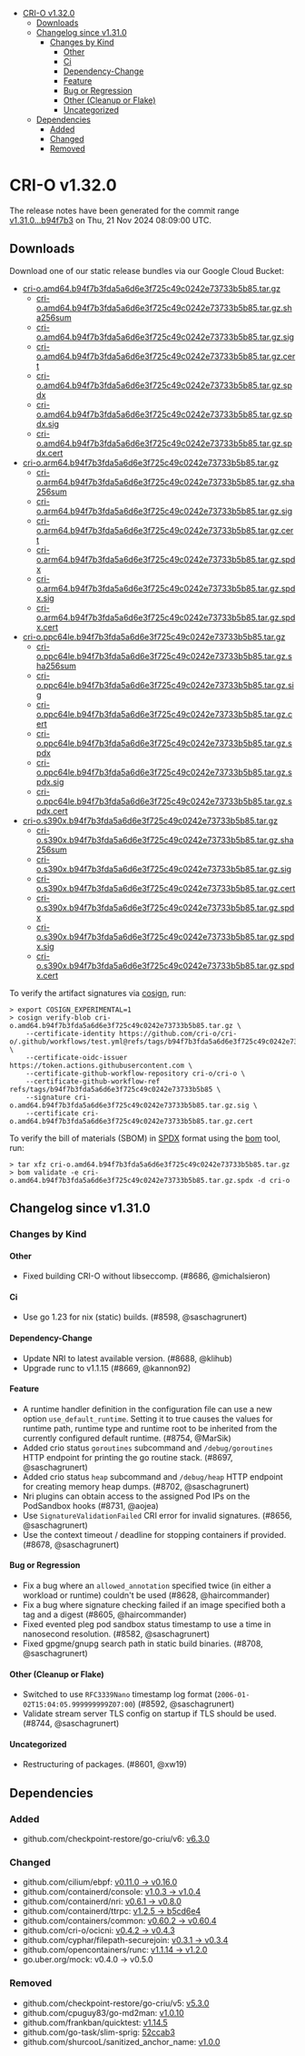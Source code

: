 - [CRI-O v1.32.0](#cri-o-v1320)
  - [Downloads](#downloads)
  - [Changelog since v1.31.0](#changelog-since-v1310)
    - [Changes by Kind](#changes-by-kind)
      - [Other](#other)
      - [Ci](#ci)
      - [Dependency-Change](#dependency-change)
      - [Feature](#feature)
      - [Bug or Regression](#bug-or-regression)
      - [Other (Cleanup or Flake)](#other-cleanup-or-flake)
      - [Uncategorized](#uncategorized)
  - [Dependencies](#dependencies)
    - [Added](#added)
    - [Changed](#changed)
    - [Removed](#removed)

# CRI-O v1.32.0

The release notes have been generated for the commit range
[v1.31.0...b94f7b3](https://github.com/cri-o/cri-o/compare/v1.31.0...v1.32.0) on Thu, 21 Nov 2024 08:09:00 UTC.

## Downloads

Download one of our static release bundles via our Google Cloud Bucket:

- [cri-o.amd64.b94f7b3fda5a6d6e3f725c49c0242e73733b5b85.tar.gz](https://storage.googleapis.com/cri-o/artifacts/cri-o.amd64.b94f7b3fda5a6d6e3f725c49c0242e73733b5b85.tar.gz)
  - [cri-o.amd64.b94f7b3fda5a6d6e3f725c49c0242e73733b5b85.tar.gz.sha256sum](https://storage.googleapis.com/cri-o/artifacts/cri-o.amd64.b94f7b3fda5a6d6e3f725c49c0242e73733b5b85.tar.gz.sha256sum)
  - [cri-o.amd64.b94f7b3fda5a6d6e3f725c49c0242e73733b5b85.tar.gz.sig](https://storage.googleapis.com/cri-o/artifacts/cri-o.amd64.b94f7b3fda5a6d6e3f725c49c0242e73733b5b85.tar.gz.sig)
  - [cri-o.amd64.b94f7b3fda5a6d6e3f725c49c0242e73733b5b85.tar.gz.cert](https://storage.googleapis.com/cri-o/artifacts/cri-o.amd64.b94f7b3fda5a6d6e3f725c49c0242e73733b5b85.tar.gz.cert)
  - [cri-o.amd64.b94f7b3fda5a6d6e3f725c49c0242e73733b5b85.tar.gz.spdx](https://storage.googleapis.com/cri-o/artifacts/cri-o.amd64.b94f7b3fda5a6d6e3f725c49c0242e73733b5b85.tar.gz.spdx)
  - [cri-o.amd64.b94f7b3fda5a6d6e3f725c49c0242e73733b5b85.tar.gz.spdx.sig](https://storage.googleapis.com/cri-o/artifacts/cri-o.amd64.b94f7b3fda5a6d6e3f725c49c0242e73733b5b85.tar.gz.spdx.sig)
  - [cri-o.amd64.b94f7b3fda5a6d6e3f725c49c0242e73733b5b85.tar.gz.spdx.cert](https://storage.googleapis.com/cri-o/artifacts/cri-o.amd64.b94f7b3fda5a6d6e3f725c49c0242e73733b5b85.tar.gz.spdx.cert)
- [cri-o.arm64.b94f7b3fda5a6d6e3f725c49c0242e73733b5b85.tar.gz](https://storage.googleapis.com/cri-o/artifacts/cri-o.arm64.b94f7b3fda5a6d6e3f725c49c0242e73733b5b85.tar.gz)
  - [cri-o.arm64.b94f7b3fda5a6d6e3f725c49c0242e73733b5b85.tar.gz.sha256sum](https://storage.googleapis.com/cri-o/artifacts/cri-o.arm64.b94f7b3fda5a6d6e3f725c49c0242e73733b5b85.tar.gz.sha256sum)
  - [cri-o.arm64.b94f7b3fda5a6d6e3f725c49c0242e73733b5b85.tar.gz.sig](https://storage.googleapis.com/cri-o/artifacts/cri-o.arm64.b94f7b3fda5a6d6e3f725c49c0242e73733b5b85.tar.gz.sig)
  - [cri-o.arm64.b94f7b3fda5a6d6e3f725c49c0242e73733b5b85.tar.gz.cert](https://storage.googleapis.com/cri-o/artifacts/cri-o.arm64.b94f7b3fda5a6d6e3f725c49c0242e73733b5b85.tar.gz.cert)
  - [cri-o.arm64.b94f7b3fda5a6d6e3f725c49c0242e73733b5b85.tar.gz.spdx](https://storage.googleapis.com/cri-o/artifacts/cri-o.arm64.b94f7b3fda5a6d6e3f725c49c0242e73733b5b85.tar.gz.spdx)
  - [cri-o.arm64.b94f7b3fda5a6d6e3f725c49c0242e73733b5b85.tar.gz.spdx.sig](https://storage.googleapis.com/cri-o/artifacts/cri-o.arm64.b94f7b3fda5a6d6e3f725c49c0242e73733b5b85.tar.gz.spdx.sig)
  - [cri-o.arm64.b94f7b3fda5a6d6e3f725c49c0242e73733b5b85.tar.gz.spdx.cert](https://storage.googleapis.com/cri-o/artifacts/cri-o.arm64.b94f7b3fda5a6d6e3f725c49c0242e73733b5b85.tar.gz.spdx.cert)
- [cri-o.ppc64le.b94f7b3fda5a6d6e3f725c49c0242e73733b5b85.tar.gz](https://storage.googleapis.com/cri-o/artifacts/cri-o.ppc64le.b94f7b3fda5a6d6e3f725c49c0242e73733b5b85.tar.gz)
  - [cri-o.ppc64le.b94f7b3fda5a6d6e3f725c49c0242e73733b5b85.tar.gz.sha256sum](https://storage.googleapis.com/cri-o/artifacts/cri-o.ppc64le.b94f7b3fda5a6d6e3f725c49c0242e73733b5b85.tar.gz.sha256sum)
  - [cri-o.ppc64le.b94f7b3fda5a6d6e3f725c49c0242e73733b5b85.tar.gz.sig](https://storage.googleapis.com/cri-o/artifacts/cri-o.ppc64le.b94f7b3fda5a6d6e3f725c49c0242e73733b5b85.tar.gz.sig)
  - [cri-o.ppc64le.b94f7b3fda5a6d6e3f725c49c0242e73733b5b85.tar.gz.cert](https://storage.googleapis.com/cri-o/artifacts/cri-o.ppc64le.b94f7b3fda5a6d6e3f725c49c0242e73733b5b85.tar.gz.cert)
  - [cri-o.ppc64le.b94f7b3fda5a6d6e3f725c49c0242e73733b5b85.tar.gz.spdx](https://storage.googleapis.com/cri-o/artifacts/cri-o.ppc64le.b94f7b3fda5a6d6e3f725c49c0242e73733b5b85.tar.gz.spdx)
  - [cri-o.ppc64le.b94f7b3fda5a6d6e3f725c49c0242e73733b5b85.tar.gz.spdx.sig](https://storage.googleapis.com/cri-o/artifacts/cri-o.ppc64le.b94f7b3fda5a6d6e3f725c49c0242e73733b5b85.tar.gz.spdx.sig)
  - [cri-o.ppc64le.b94f7b3fda5a6d6e3f725c49c0242e73733b5b85.tar.gz.spdx.cert](https://storage.googleapis.com/cri-o/artifacts/cri-o.ppc64le.b94f7b3fda5a6d6e3f725c49c0242e73733b5b85.tar.gz.spdx.cert)
- [cri-o.s390x.b94f7b3fda5a6d6e3f725c49c0242e73733b5b85.tar.gz](https://storage.googleapis.com/cri-o/artifacts/cri-o.s390x.b94f7b3fda5a6d6e3f725c49c0242e73733b5b85.tar.gz)
  - [cri-o.s390x.b94f7b3fda5a6d6e3f725c49c0242e73733b5b85.tar.gz.sha256sum](https://storage.googleapis.com/cri-o/artifacts/cri-o.s390x.b94f7b3fda5a6d6e3f725c49c0242e73733b5b85.tar.gz.sha256sum)
  - [cri-o.s390x.b94f7b3fda5a6d6e3f725c49c0242e73733b5b85.tar.gz.sig](https://storage.googleapis.com/cri-o/artifacts/cri-o.s390x.b94f7b3fda5a6d6e3f725c49c0242e73733b5b85.tar.gz.sig)
  - [cri-o.s390x.b94f7b3fda5a6d6e3f725c49c0242e73733b5b85.tar.gz.cert](https://storage.googleapis.com/cri-o/artifacts/cri-o.s390x.b94f7b3fda5a6d6e3f725c49c0242e73733b5b85.tar.gz.cert)
  - [cri-o.s390x.b94f7b3fda5a6d6e3f725c49c0242e73733b5b85.tar.gz.spdx](https://storage.googleapis.com/cri-o/artifacts/cri-o.s390x.b94f7b3fda5a6d6e3f725c49c0242e73733b5b85.tar.gz.spdx)
  - [cri-o.s390x.b94f7b3fda5a6d6e3f725c49c0242e73733b5b85.tar.gz.spdx.sig](https://storage.googleapis.com/cri-o/artifacts/cri-o.s390x.b94f7b3fda5a6d6e3f725c49c0242e73733b5b85.tar.gz.spdx.sig)
  - [cri-o.s390x.b94f7b3fda5a6d6e3f725c49c0242e73733b5b85.tar.gz.spdx.cert](https://storage.googleapis.com/cri-o/artifacts/cri-o.s390x.b94f7b3fda5a6d6e3f725c49c0242e73733b5b85.tar.gz.spdx.cert)

To verify the artifact signatures via [cosign](https://github.com/sigstore/cosign), run:

```console
> export COSIGN_EXPERIMENTAL=1
> cosign verify-blob cri-o.amd64.b94f7b3fda5a6d6e3f725c49c0242e73733b5b85.tar.gz \
    --certificate-identity https://github.com/cri-o/cri-o/.github/workflows/test.yml@refs/tags/b94f7b3fda5a6d6e3f725c49c0242e73733b5b85 \
    --certificate-oidc-issuer https://token.actions.githubusercontent.com \
    --certificate-github-workflow-repository cri-o/cri-o \
    --certificate-github-workflow-ref refs/tags/b94f7b3fda5a6d6e3f725c49c0242e73733b5b85 \
    --signature cri-o.amd64.b94f7b3fda5a6d6e3f725c49c0242e73733b5b85.tar.gz.sig \
    --certificate cri-o.amd64.b94f7b3fda5a6d6e3f725c49c0242e73733b5b85.tar.gz.cert
```

To verify the bill of materials (SBOM) in [SPDX](https://spdx.org) format using the [bom](https://sigs.k8s.io/bom) tool, run:

```console
> tar xfz cri-o.amd64.b94f7b3fda5a6d6e3f725c49c0242e73733b5b85.tar.gz
> bom validate -e cri-o.amd64.b94f7b3fda5a6d6e3f725c49c0242e73733b5b85.tar.gz.spdx -d cri-o
```

## Changelog since v1.31.0

### Changes by Kind

#### Other
 - Fixed building CRI-O without libseccomp. (#8686, @michalsieron)

#### Ci
 - Use go 1.23 for nix (static) builds. (#8598, @saschagrunert)

#### Dependency-Change
 - Update NRI to latest available version. (#8688, @klihub)
 - Upgrade runc to v1.1.15 (#8669, @kannon92)

#### Feature
 - A runtime handler definition in the configuration file can use a new option `use_default_runtime`. Setting it to true causes the values for runtime path, runtime type and runtime root to be inherited from the currently configured default runtime. (#8754, @MarSik)
 - Added crio status `goroutines` subcommand and `/debug/goroutines` HTTP endpoint for printing the go routine stack. (#8697, @saschagrunert)
 - Added crio status `heap` subcommand and `/debug/heap` HTTP endpoint for creating memory heap dumps. (#8702, @saschagrunert)
 - Nri plugins can obtain access to the assigned Pod IPs on the PodSandbox hooks (#8731, @aojea)
 - Use `SignatureValidationFailed` CRI error for invalid signatures. (#8656, @saschagrunert)
 - Use the context timeout / deadline for stopping containers if provided. (#8678, @saschagrunert)

#### Bug or Regression
 - Fix a bug where an `allowed_annotation` specified twice (in either a workload or runtime) couldn't be used (#8628, @haircommander)
 - Fix a bug where signature checking failed if an image specified both a tag and a digest (#8605, @haircommander)
 - Fixed evented pleg pod sandbox status timestamp to use a time in nanosecond resolution. (#8582, @saschagrunert)
 - Fixed gpgme/gnupg search path in static build binaries. (#8708, @saschagrunert)

#### Other (Cleanup or Flake)
 - Switched to use `RFC3339Nano` timestamp log format (`2006-01-02T15:04:05.999999999Z07:00`) (#8592, @saschagrunert)
 - Validate stream server TLS config on startup if TLS should be used. (#8744, @saschagrunert)

#### Uncategorized
 - Restructuring of packages. (#8601, @xw19)

## Dependencies

### Added
- github.com/checkpoint-restore/go-criu/v6: [v6.3.0](https://github.com/checkpoint-restore/go-criu/tree/v6.3.0)

### Changed
- github.com/cilium/ebpf: [v0.11.0 → v0.16.0](https://github.com/cilium/ebpf/compare/v0.11.0...v0.16.0)
- github.com/containerd/console: [v1.0.3 → v1.0.4](https://github.com/containerd/console/compare/v1.0.3...v1.0.4)
- github.com/containerd/nri: [v0.6.1 → v0.8.0](https://github.com/containerd/nri/compare/v0.6.1...v0.8.0)
- github.com/containerd/ttrpc: [v1.2.5 → b5cd6e4](https://github.com/containerd/ttrpc/compare/v1.2.5...b5cd6e4)
- github.com/containers/common: [v0.60.2 → v0.60.4](https://github.com/containers/common/compare/v0.60.2...v0.60.4)
- github.com/cri-o/ocicni: [v0.4.2 → v0.4.3](https://github.com/cri-o/ocicni/compare/v0.4.2...v0.4.3)
- github.com/cyphar/filepath-securejoin: [v0.3.1 → v0.3.4](https://github.com/cyphar/filepath-securejoin/compare/v0.3.1...v0.3.4)
- github.com/opencontainers/runc: [v1.1.14 → v1.2.0](https://github.com/opencontainers/runc/compare/v1.1.14...v1.2.0)
- go.uber.org/mock: v0.4.0 → v0.5.0

### Removed
- github.com/checkpoint-restore/go-criu/v5: [v5.3.0](https://github.com/checkpoint-restore/go-criu/tree/v5.3.0)
- github.com/cpuguy83/go-md2man: [v1.0.10](https://github.com/cpuguy83/go-md2man/tree/v1.0.10)
- github.com/frankban/quicktest: [v1.14.5](https://github.com/frankban/quicktest/tree/v1.14.5)
- github.com/go-task/slim-sprig: [52ccab3](https://github.com/go-task/slim-sprig/tree/52ccab3)
- github.com/shurcooL/sanitized_anchor_name: [v1.0.0](https://github.com/shurcooL/sanitized_anchor_name/tree/v1.0.0)
